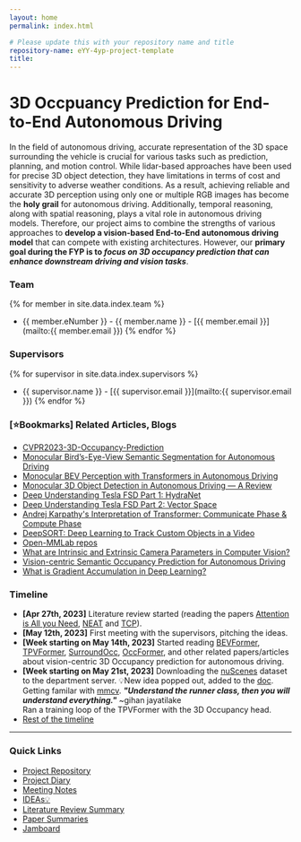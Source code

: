 ```yaml
---
layout: home
permalink: index.html

# Please update this with your repository name and title
repository-name: eYY-4yp-project-template
title:
---
```


# 3D Occpuancy Prediction for End-to-End Autonomous Driving

In the field of autonomous driving, accurate representation of the 3D space surrounding the vehicle is crucial for various tasks such as prediction, planning, and motion control. While lidar-based approaches have been used for precise 3D object detection, they have limitations in terms of cost and sensitivity to adverse weather conditions. As a result, achieving reliable and accurate 3D perception using only one or multiple RGB images has become the **holy grail** for autonomous driving. Additionally, temporal reasoning, along with spatial reasoning, plays a vital role in autonomous driving models. Therefore, our project aims to combine the strengths of various approaches to **develop a vision-based End-to-End autonomous driving model** that can compete with existing architectures. However, our **primary goal during the FYP is to _focus on 3D occupancy prediction that can enhance downstream driving and vision tasks_**.

### Team

{% for member in site.data.index.team %}
- {{ member.eNumber }} - {{ member.name }} - [{{ member.email }}](mailto:{{ member.email }})
{% endfor %}

### Supervisors

{% for supervisor in site.data.index.supervisors %}
- {{ supervisor.name }} - [{{ supervisor.email }}](mailto:{{ supervisor.email }})
{% endfor %}


### \[⭐Bookmarks\] Related Articles, Blogs
- [CVPR2023-3D-Occupancy-Prediction](https://github.com/CVPR2023-3D-Occupancy-Prediction/CVPR2023-3D-Occupancy-Prediction)
- [Monocular Bird’s-Eye-View Semantic Segmentation for Autonomous Driving](https://towardsdatascience.com/monocular-birds-eye-view-semantic-segmentation-for-autonomous-driving-ee2f771afb59)
- [Monocular BEV Perception with Transformers in Autonomous Driving](https://towardsdatascience.com/monocular-bev-perception-with-transformers-in-autonomous-driving-c41e4a893944)
- [Monocular 3D Object Detection in Autonomous Driving — A Review](https://towardsdatascience.com/monocular-3d-object-detection-in-autonomous-driving-2476a3c7f57e)
- [Deep Understanding Tesla FSD Part 1: HydraNet](https://saneryee-studio.medium.com/deep-understanding-tesla-fsd-part-1-hydranet-1b46106d57)
- [Deep Understanding Tesla FSD Part 2: Vector Space](https://saneryee-studio.medium.com/deep-understanding-tesla-fsd-part-2-vector-space-2964bfc10b17)
- [Andrej Karpathy's Interpretation of Transformer: Communicate Phase & Compute Phase](https://youtu.be/XfpMkf4rD6E?t=1353)
- [DeepSORT: Deep Learning to Track Custom Objects in a Video](https://nanonets.com/blog/object-tracking-deepsort/)
- [Open-MMLab repos](https://github.com/open-mmlab/mmengine)
- [What are Intrinsic and Extrinsic Camera Parameters in Computer Vision?](https://towardsdatascience.com/what-are-intrinsic-and-extrinsic-camera-parameters-in-computer-vision-7071b72fb8ec)
- [Vision-centric Semantic Occupancy Prediction for Autonomous Driving](https://towardsdatascience.com/vision-centric-semantic-occupancy-prediction-for-autonomous-driving-16a46dbd6f65)
- [What is Gradient Accumulation in Deep Learning?](https://towardsdatascience.com/what-is-gradient-accumulation-in-deep-learning-ec034122cfa)


### Timeline

- **[Apr 27th, 2023]** Literature review started (reading the papers [Attention is All you Need](https://arxiv.org/abs/1706.03762), [NEAT](https://arxiv.org/abs/2109.04456) and [TCP](https://arxiv.org/abs/2206.08129)).
- **[May 12th, 2023]** First meeting with the supervisors, pitching the ideas.
- **[Week starting on May 14th, 2023]** Started reading [BEVFormer](https://arxiv.org/abs/2203.17270), [TPVFormer](https://github.com/wzzheng/TPVFormer), [SurroundOcc](https://arxiv.org/abs/2303.09551), [OccFormer](https://arxiv.org/abs/2304.05316), and other related papers/articles about vision-centric 3D Occupancy prediction for autonomous driving.
- **[Week starting on May 21st, 2023]** Downloading the [nuScenes](https://www.nuscenes.org/nuscenes/) dataset to the department server. 💡New idea popped out, added to the [doc](https://docs.google.com/document/d/1Q0V5T9e5vz9v4gMgqhBe68V2NfEGpRri8H5HDJT0jig/edit?usp=sharing). Getting familar with [mmcv](https://mmengine.readthedocs.io/en/latest/tutorials/runner.html). **_"Understand the runner class, then you will understand everything."_** ~gihan jayatilake <br>Ran a training loop of the TPVFormer with the 3D Occupancy head.
- [Rest of the timeline](https://docs.google.com/spreadsheets/d/1HMXVH5t07wr_fwBvPOInlXgtxpGAyylD0ZThz48vP4E/edit?usp=sharing)

---

### Quick Links

- [Project Repository](https://github.com/cepdnaclk/e17-4yp-3D-Occupancy-Prediction-for-Autonomous-Driving)
- [Project Diary](https://docs.google.com/document/d/1ws0hRpEfZc4wDm7a-rtydrG4abKDJQv4r4gB88s6gLo/edit?usp=sharing)
- [Meeting Notes](https://drive.google.com/drive/folders/12DhoAxGAD_xgDAIP6TBwrTsmBXJAfI4c?usp=sharing)
- [IDEAs💡](https://docs.google.com/document/d/1Q0V5T9e5vz9v4gMgqhBe68V2NfEGpRri8H5HDJT0jig/edit?usp=sharing)
- [Literature Review Summary](https://docs.google.com/spreadsheets/d/1t0dZtdaSt9DUCvQl5zDW9iCib0_WepOSmF6MImoRdKg/edit?usp=sharing)
- [Paper Summaries](https://drive.google.com/drive/folders/1MJF-aodwWPemzLQnnnE4CN6oSKosoytd?usp=sharing)
- [Jamboard](https://jamboard.google.com/d/11U-PCR4-SQXJWzTMW90iI3Ad9wVkUIkfwcz_y7w39Ts/viewer?pli=1&f=2)

<!-- ### Other Links
- [Project Page](https://url.ce.pdn.ac.lk/e17-4yp-3D-Occ-for-AD)
- [University of Peradeniya](https://eng.pdn.ac.lk/)
- [Department of Computer Engineering](http://www.ce.pdn.ac.lk/) -->



